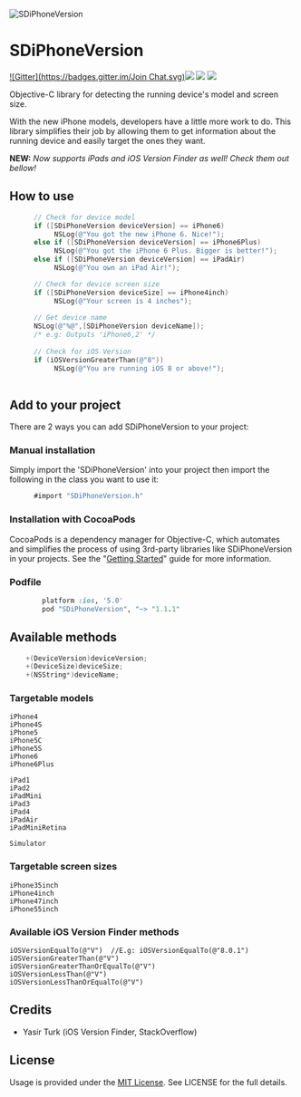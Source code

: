 ![SDiPhoneVersion](https://dl.dropboxusercontent.com/s/z8d85uw2drs9lpm/sdiphoneversion.png)

SDiPhoneVersion 
=============

[![Gitter](https://badges.gitter.im/Join Chat.svg)](https://gitter.im/sebyddd/SDiPhoneVersion?utm_source=badge&utm_medium=badge&utm_campaign=pr-badge)![](http://img.shields.io/cocoapods/v/SDiPhoneVersion.svg?style=flat)          ![](http://img.shields.io/cocoapods/p/SDiPhoneVersion.svg?style=flat)    	      ![](http://img.shields.io/cocoapods/l/SDiPhoneVersion.svg?style=flat)

Objective-C library for detecting  the running device's model and screen size.

With the new iPhone models, developers have a little more work to do. This library simplifies their job by allowing them to get information about the running device and easily target the ones they want.

**NEW:** _Now supports iPads and iOS Version Finder as well! Check them out bellow!_

## How to use
```objective-c
      // Check for device model
      if ([SDiPhoneVersion deviceVersion] == iPhone6)
           NSLog(@"You got the new iPhone 6. Nice!");
      else if ([SDiPhoneVersion deviceVersion] == iPhone6Plus)
           NSLog(@"You got the iPhone 6 Plus. Bigger is better!");
	  else if ([SDiPhoneVersion deviceVersion] == iPadAir)
      	   NSLog(@"You own an iPad Air!");

      // Check for device screen size
      if ([SDiPhoneVersion deviceSize] == iPhone4inch)
           NSLog(@"Your screen is 4 inches");
      
      // Get device name
      NSLog(@"%@",[SDiPhoneVersion deviceName]);
      /* e.g: Outputs 'iPhone6,2' */
      
      // Check for iOS Version
      if (iOSVersionGreaterThan(@"8"))
           NSLog(@"You are running iOS 8 or above!");
    
```

## Add to your project
 
There are 2 ways you can add SDiPhoneVersion to your project:
 
### Manual installation
 
 Simply import the 'SDiPhoneVersion' into your project then import the following in the class you want to use it: 
 ```objective-c
       #import "SDiPhoneVersion.h"
 ```      
### Installation with CocoaPods

CocoaPods is a dependency manager for Objective-C, which automates and simplifies the process of using 3rd-party libraries like SDiPhoneVersion in your projects. See the "[Getting Started](http://guides.cocoapods.org/syntax/podfile.html)" guide for more information.

### Podfile
```ruby
        platform :ios, '5.0'
        pod "SDiPhoneVersion", "~> "1.1.1"
```

      
## Available methods
```objective-c
    +(DeviceVersion)deviceVersion;
    +(DeviceSize)deviceSize;
    +(NSString*)deviceName;
```
### Targetable models
	iPhone4
    iPhone4S
    iPhone5
    iPhone5C
    iPhone5S
    iPhone6
    iPhone6Plus
    
    iPad1
    iPad2
    iPadMini
    iPad3
    iPad4
    iPadAir
    iPadMiniRetina
    
    Simulator

### Targetable screen sizes
    iPhone35inch
    iPhone4inch
    iPhone47inch
    iPhone55inch

### Available iOS Version Finder methods
    iOSVersionEqualTo(@"V")  //E.g: iOSVersionEqualTo(@"8.0.1")
    iOSVersionGreaterThan(@"V")
	iOSVersionGreaterThanOrEqualTo(@"V")
	iOSVersionLessThan(@"V")
	iOSVersionLessThanOrEqualTo(@"V")        

## Credits
- Yasir Turk (iOS Version Finder, StackOverflow)

## License
Usage is provided under the [MIT License](http://http//opensource.org/licenses/mit-license.php). See LICENSE for the full details.
